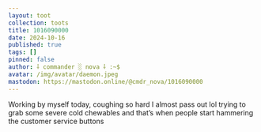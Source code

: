 ```yaml
---
layout: toot
collection: toots
title: 1016090000
date: 2024-10-16
published: true
tags: []
pinned: false
author: ⸸ commander ░ nova ⸸ :~$
avatar: /img/avatar/daemon.jpeg
mastodon: https://mastodon.online/@cmdr_nova/1016090000
---
```


Working by myself today, coughing so hard I almost pass out lol trying to grab some severe cold chewables and that’s when people start hammering the customer service buttons
